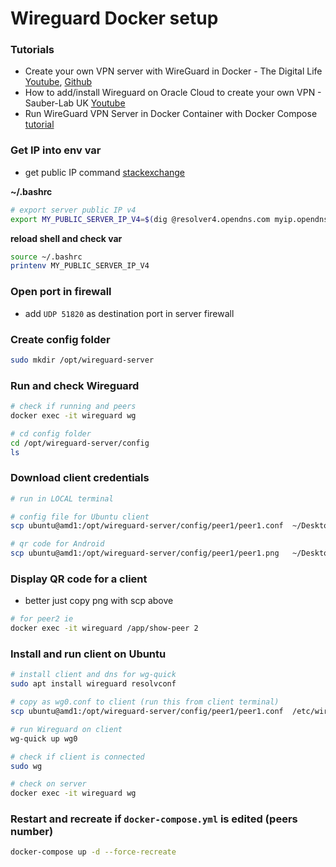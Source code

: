 # Wireguard Docker setup

### Tutorials

- Create your own VPN server with WireGuard in Docker - The Digital Life [Youtube](https://www.youtube.com/watch?v=GZRTnP4lyuo), [Github](https://github.com/xcad2k/videos/tree/main/wireguard-docker)
- How to add/install Wireguard on Oracle Cloud to create your own VPN - Sauber-Lab UK [Youtube](https://www.youtube.com/watch?v=ocsVUGjVSpI)
- Run WireGuard VPN Server in Docker Container with Docker Compose [tutorial](https://techviewleo.com/run-wireguard-server-in-docker-container)

### Get IP into env var

- get public IP command [stackexchange](https://unix.stackexchange.com/questions/22615/how-can-i-get-my-external-ip-address-in-a-shell-script)

**~/.bashrc**

```bash
# export server public IP v4
export MY_PUBLIC_SERVER_IP_V4=$(dig @resolver4.opendns.com myip.opendns.com +short)
```

**reload shell and check var**

```bash
source ~/.bashrc
printenv MY_PUBLIC_SERVER_IP_V4
```

### Open port in firewall

- add `UDP 51820` as destination port in server firewall

### Create config folder

```bash
sudo mkdir /opt/wireguard-server
```

### Run and check Wireguard

```bash
# check if running and peers
docker exec -it wireguard wg

# cd config folder
cd /opt/wireguard-server/config
ls

```

### Download client credentials

```bash
# run in LOCAL terminal

# config file for Ubuntu client
scp ubuntu@amd1:/opt/wireguard-server/config/peer1/peer1.conf  ~/Desktop/peer1.conf

# qr code for Android
scp ubuntu@amd1:/opt/wireguard-server/config/peer1/peer1.png   ~/Desktop/peer1.png

```

### Display QR code for a client

- better just copy png with scp above

```bash
# for peer2 ie
docker exec -it wireguard /app/show-peer 2
```

### Install and run client on Ubuntu

```bash
# install client and dns for wg-quick
sudo apt install wireguard resolvconf

# copy as wg0.conf to client (run this from client terminal)
scp ubuntu@amd1:/opt/wireguard-server/config/peer1/peer1.conf  /etc/wireguard/wg0.conf

# run Wireguard on client
wg-quick up wg0

# check if client is connected
sudo wg

# check on server
docker exec -it wireguard wg
```

### Restart and recreate if `docker-compose.yml` is edited (peers number)

```bash
docker-compose up -d --force-recreate
```
